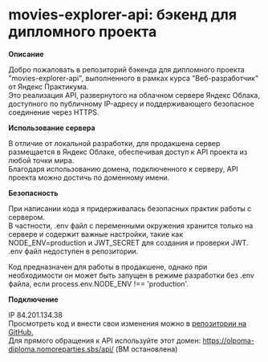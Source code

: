 # movies-explorer-api: бэкенд для дипломного проекта    

**Описание**    

Добро пожаловать в репозиторий бэкенда для дипломного проекта "movies-explorer-api", выполненного в рамках курса "Веб-разработчик" от Яндекс Практикума.    
Это реализация API, развернутого на облачном сервере Яндекс Облака, доступного по публичному IP-адресу и поддерживающего безопасное соединение через HTTPS.    

**Использование сервера**    

В отличие от локальной разработки, для продакшена сервер размещается в Яндекс Облаке, обеспечивая доступ к API проекта из любой точки мира.    
Благодаря использованию домена, подключенного к серверу, API проекта можно достичь по доменному имени.    

**Безопасность**    

При написании кода я придерживалась безопасных практик работы с сервером.    
В частности, .env файл с переменными окружения хранится только на сервере и содержит важные настройки, такие как NODE_ENV=production и JWT_SECRET для создания и проверки JWT. .env файл недоступен в репозитории.      

Код предназначен для работы в продакшене, однако при необходимости он может быть запущен в режиме разработки без .env файла, если process.env.NODE_ENV !== 'production'.    

**Подключение**    

IP 84.201.134.38     
Просмотреть код и внести свои изменения можно в [репозитории на GitHub.](https://github.com/Olpom/movies-explorer-api.git)   
Для прямого обращения к API используйте этот домен: https://olpoma-diploma.nomoreparties.sbs/api/ (ВМ остановлена)    
